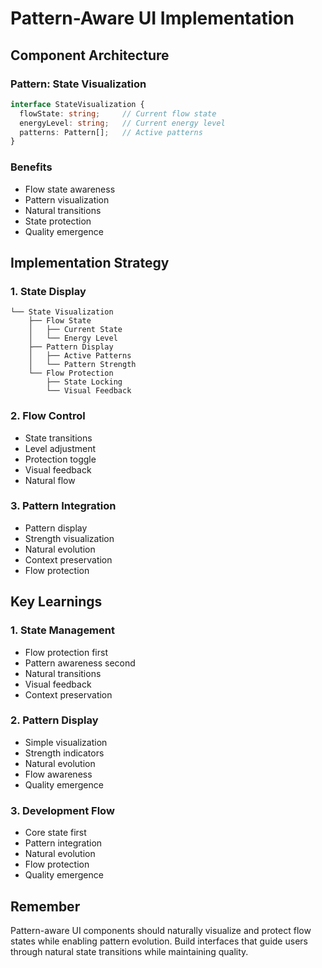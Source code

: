 # Pattern-Aware UI Implementation

## Component Architecture

### Pattern: State Visualization
```typescript
interface StateVisualization {
  flowState: string;     // Current flow state
  energyLevel: string;   // Current energy level
  patterns: Pattern[];   // Active patterns
}
```

### Benefits
- Flow state awareness
- Pattern visualization
- Natural transitions
- State protection
- Quality emergence

## Implementation Strategy

### 1. State Display
```
└── State Visualization
    ├── Flow State
    │   ├── Current State
    │   └── Energy Level
    ├── Pattern Display
    │   ├── Active Patterns
    │   └── Pattern Strength
    └── Flow Protection
        ├── State Locking
        └── Visual Feedback
```

### 2. Flow Control
- State transitions
- Level adjustment
- Protection toggle
- Visual feedback
- Natural flow

### 3. Pattern Integration
- Pattern display
- Strength visualization
- Natural evolution
- Context preservation
- Flow protection

## Key Learnings

### 1. State Management
- Flow protection first
- Pattern awareness second
- Natural transitions
- Visual feedback
- Context preservation

### 2. Pattern Display
- Simple visualization
- Strength indicators
- Natural evolution
- Flow awareness
- Quality emergence

### 3. Development Flow
- Core state first
- Pattern integration
- Natural evolution
- Flow protection
- Quality emergence

## Remember

Pattern-aware UI components should naturally visualize and protect flow states while enabling pattern evolution. Build interfaces that guide users through natural state transitions while maintaining quality. 